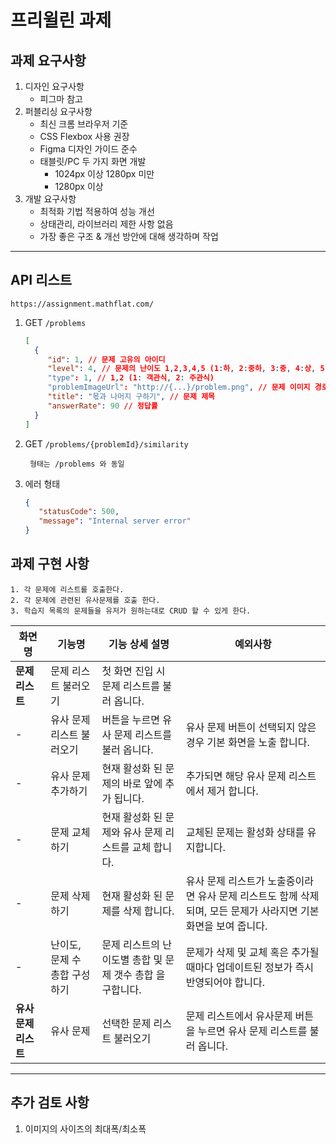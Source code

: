 # 프리윌린 과제

## 과제 요구사항

1. 디자인 요구사항
    - 피그마 참고
2. 퍼블리싱 요구사항
    - 최신 크롬 브라우저 기준
    - CSS Flexbox 사용 권장
    - Figma 디자인 가이드 준수
    - 태블릿/PC 두 가지 화면 개발
        - 1024px 이상 1280px 미만
        - 1280px 이상
3. 개발 요구사항
    - 최적화 기법 적용하여 성능 개선
    - 상태관리, 라이브러리 제한 사항 없음
    - 가장 좋은 구조 & 개선 방안에 대해 생각하며 작업

---

## API 리스트

```
https://assignment.mathflat.com/
```

1. GET `/problems`
   ```json
   [
     {
        "id": 1, // 문제 고유의 아이디
        "level": 4, // 문제의 난이도 1,2,3,4,5 (1:하, 2:중하, 3:중, 4:상, 5:최상)
        "type": 1, // 1,2 (1: 객관식, 2: 주관식)
        "problemImageUrl": "http://{...}/problem.png", // 문제 이미지 경로
        "title": "몫과 나머지 구하기", // 문제 제목
        "answerRate": 90 // 정답률
     } 
   ]
   ```
2. GET `/problems/{problemId}/similarity`
   ```
    형태는 /problems 와 동일
   ```

3. 에러 형태
   ```json
   {
      "statusCode": 500,
      "message": "Internal server error"
   }
   ```

## 과제 구현 사항

```
1. 각 문제에 리스트를 호출한다.
2. 각 문제에 관련된 유사문제를 호출 한다.
3. 학습지 목록의 문제들을 유저가 원하는대로 CRUD 할 수 있게 한다.
```

| **화면명**       | **기능명**           | **기능 상세 설명**                       | **예외사항**                                                         |
|---------------|-------------------|------------------------------------|------------------------------------------------------------------|
| **문제 리스트**    | 문제 리스트 불러오기       | 첫 화면 진입 시 문제 리스트를 불러 옵니다.          |                                                                  |
| -             | 유사 문제 리스트 불러오기    | 버튼을 누르면 유사 문제 리스트를 불러 옵니다.         | 유사 문제 버튼이 선택되지 않은 경우 기본 화면을 노출 합니다.                              |
| -             | 유사 문제 추가하기        | 현재 활성화 된 문제의 바로 앞에 추가 됩니다.         | 추가되면 해당 유사 문제 리스트에서 제거 합니다.                                      |
| -             | 문제 교체하기           | 현재 활성화 된 문제와 유사 문제 리스트를 교체 합니다.    | 교체된 문제는 활성화 상태를 유지합니다.                                           |
| -             | 문제 삭제하기           | 현재 활성화 된 문제를 삭제 합니다.               | 유사 문제 리스트가 노출중이라면 유사 문제 리스트도 함께 삭제되며, 모든 문제가 사라지면 기본 화면을 보여 줍니다. |
| -             | 난이도, 문제 수 총합 구성하기 | 문제 리스트의 난이도별 총합 및 문제 갯수 총합 을 구합니다. | 문제가 삭제 및 교체 혹은 추가될 때마다 업데이트된 정보가 즉시 반영되어야 합니다.                   |
| **유사 문제 리스트** | 유사 문제             | 선택한 문제 리스트 불러오기                    | 문제 리스트에서 유사문제 버튼을 누르면 유사 문제 리스트를 불러 옵니다.                         |

---

## 추가 검토 사항

1. 이미지의 사이즈의 최대폭/최소폭